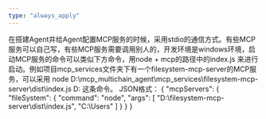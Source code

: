 ```yaml
---
type: "always_apply"
---
```


在搭建Agent并给Agent配置MCP服务的时候，采用stdio的通信方式。有些MCP服务可以自己写，有些MCP服务需要调用别人的，开发环境是windows环境，启动MCP服务的命令可以类似下方命令，用node + mcp的路径中的index.js 来进行启动。例如项目mcp_services文件夹下有一个filesystem-mcp-server的MCP服务，可以采用
node D:\mcp_multichain_agent\mcp_services\filesystem-mcp-server\dist\index.js D: 这条命令。
JSON格式：
{
  "mcpServers": {
    "fileSystem": {
      "command": "node",
      "args": [
        "D:\\filesystem-mcp-server\\dist\\index.js",
        "C:\\Users"
      ]
    }
  }
}
